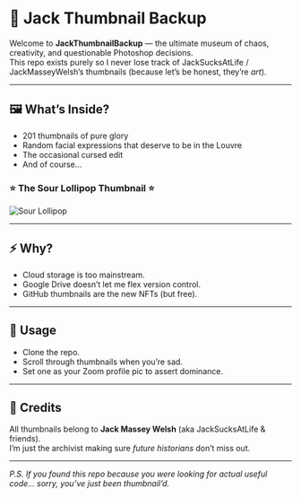 # 🍭 Jack Thumbnail Backup

Welcome to **JackThumbnailBackup** — the ultimate museum of chaos, creativity, and questionable Photoshop decisions.  
This repo exists purely so I never lose track of JackSucksAtLife / JackMasseyWelsh’s thumbnails (because let’s be honest, they’re *art*).

---

## 🖼 What’s Inside?
- 201 thumbnails of pure glory  
- Random facial expressions that deserve to be in the Louvre  
- The occasional cursed edit  
- And of course…  

### ⭐ The Sour Lollipop Thumbnail ⭐  

![Sour Lollipop](https://github.com/T3chieJack/JackThumbnailBackup/raw/main/DSC01332-removebg.png)

---

## ⚡ Why?
- Cloud storage is too mainstream.  
- Google Drive doesn’t let me flex version control.  
- GitHub thumbnails are the new NFTs (but free).  

---

## 🚀 Usage
- Clone the repo.  
- Scroll through thumbnails when you’re sad.  
- Set one as your Zoom profile pic to assert dominance.  

---

## 🙏 Credits
All thumbnails belong to **Jack Massey Welsh** (aka JackSucksAtLife & friends).  
I’m just the archivist making sure *future historians* don’t miss out.  

---

*P.S. If you found this repo because you were looking for actual useful code… sorry, you’ve just been thumbnail’d.*
